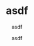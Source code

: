 ---
  audience: "university"
  author: "asdf"
  description: "adsf"
  difficulty: "intermediate"
  date_posted: "2019-07-31"
  osm_username: "asd"
  filename: "1564625410158-teachosm-for-high-school-0.pdf"
  group: ""
  layout: "project"
  preparation_time: "two_to_four_hours"
  project_time: "two_to_four_hours"
  subtitle: "asdf"
  thumbnail: "1564625374813-1562803889593-20180228_203552.jpg"
  title: "asdf"
  type: "desktop"
  url: "2019-07-31-598509"

---